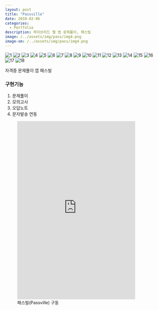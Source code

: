 ```yaml
---
layout: post
title: "Passville"
date: 2018-02-06
categories:
  - Portfolio
description: 하이브리드 웹 앱 문제풀이, 패스빌 
image: /../assets/img/pass/img4.png
image-sm: /../assets/img/pass/img4.png
---
```


<div class="container">
	<div id="slides">
		<img src="{{ site.url }}/assets/img/pass/img.png" alt="1">
		<img src="{{ site.url }}/assets/img/pass/img2.png" alt="2">
		<img src="{{ site.url }}/assets/img/pass/img3.png" alt="3">
		<img src="{{ site.url }}/assets/img/pass/img4.png" alt="4">
		<img src="{{ site.url }}/assets/img/pass/img5.png" alt="5">
		<img src="{{ site.url }}/assets/img/pass/img6.png" alt="6">
		<img src="{{ site.url }}/assets/img/pass/img7.png" alt="7">
		<img src="{{ site.url }}/assets/img/pass/img8.png" alt="8">
		<img src="{{ site.url }}/assets/img/pass/img9.png" alt="9">
		<img src="{{ site.url }}/assets/img/pass/img10.png" alt="10">
		<img src="{{ site.url }}/assets/img/pass/img11.png" alt="11">
		<img src="{{ site.url }}/assets/img/pass/img12.png" alt="12">
		<img src="{{ site.url }}/assets/img/pass/img13.png" alt="13">
		<img src="{{ site.url }}/assets/img/pass/img14.png" alt="14">
		<img src="{{ site.url }}/assets/img/pass/img15.png" alt="15">
		<img src="{{ site.url }}/assets/img/pass/img16.png" alt="16">
		<img src="{{ site.url }}/assets/img/pass/img17.png" alt="17">
		<img src="{{ site.url }}/assets/img/pass/img18.png" alt="18">
	</div>
</div>

<script src="https://code.jquery.com/jquery-1.9.1.min.js"></script>
<script src="{{ site.url }}/assets/slider/js/jquery.slides.min.js"></script>
<script>
	$(function() {
		$('#slides').slidesjs({
        width: 388,
        height: 585,
        play: {
        		active: true,
          		auto: true,
          		interval: 1000,
          		swap: true
        	}
      	});
    });
</script>

자격증 문제풀이 앱 패스빌 

<h3>구현기능</h3>
<ol>
  <li>문제풀이</li>
  <li>모의고사</li>
  <li>오답노트</li>
  <li>문자발송 연동</li>
</ol>

<figure>
	<iframe width="388" height="585" src="https://www.youtube.com/embed/x79gUNFlBBE" frameborder="0" allowfullscreen></iframe>
 	<figcaption>패스빌(Passville) 구동</figcaption>   
</figure>

</ol>

